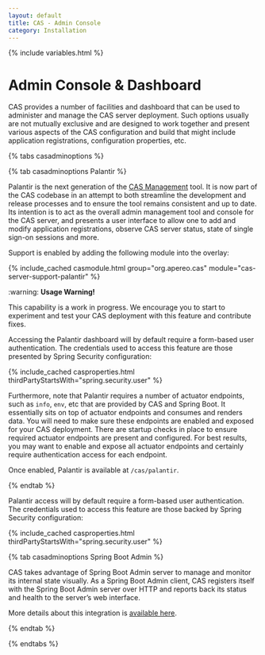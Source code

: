 ```yaml
---
layout: default
title: CAS - Admin Console
category: Installation
---
```


{% include variables.html %}
 
# Admin Console & Dashboard
   
CAS provides a number of facilities and dashboard that can be used to administer and manage the CAS server deployment.
Such options usually are not mutually exclusive and are designed to work together and present various aspects
of the CAS configuration and build that might include application registrations, configuration properties, etc.

{% tabs casadminoptions %}

{% tab casadminoptions Palantir %}
   
Palantir is the next generation of the [CAS Management](https://github.com/apereo/cas-management) tool. It is now part of the 
CAS codebase in an attempt to both streamline the development and release processes and to ensure the tool
remains consistent and up to date. Its intention is to act as the overall admin management tool and console for the CAS server,
and presents a user interface to allow one to add and modify application registrations, observe CAS server status, 
state of single sign-on sessions and more.

Support is enabled by adding the following module into the overlay:

{% include_cached casmodule.html group="org.apereo.cas" module="cas-server-support-palantir" %}

<div class="alert alert-warning">:warning: <strong>Usage Warning!</strong><p>
This capability is a work in progress. We encourage you to start to experiment and test your CAS deployment 
with this feature and contribute fixes.</p></div>

Accessing the Palantir dashboard will by default require a form-based user authentication. The credentials
used to access this feature are those presented by Spring Security configuration:

{% include_cached casproperties.html thirdPartyStartsWith="spring.security.user" %}

Furthermore, note that Palantir requires a number of actuator endpoints, such as `info`, `env`, etc that are 
provided by CAS and Spring Boot. It essentially sits on top of actuator endpoints and consumes and renders data. You
will need to make sure these endpoints are enabled and exposed for your CAS deployment. There are startup checks in 
place to ensure required actuator endpoints are present and configured. For best results, you may want to enable
and expose all actuator endpoints and certainly require authentication access for each endpoint.

Once enabled, Palantir is available at `/cas/palantir`.

{% endtab %}

Palantir access will by default require a form-based user authentication. The credentials
used to access this feature are those backed by Spring Security configuration:

{% include_cached casproperties.html thirdPartyStartsWith="spring.security.user" %}

{% tab casadminoptions Spring Boot Admin %}

CAS takes advantage of Spring Boot Admin server to manage and monitor its internal state visually. As a Spring Boot Admin client, CAS registers 
itself with the Spring Boot Admin server over HTTP and reports back its status and health to the server’s web interface.
     
More details about this integration is [available here](../monitoring/Configuring-SpringBootAdmin.html).

{% endtab %}

{% endtabs %}
